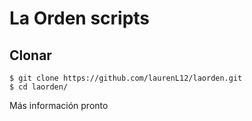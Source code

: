 # La Orden scripts

## Clonar
```
$ git clone https://github.com/laurenL12/laorden.git
$ cd laorden/
```

Más información pronto
